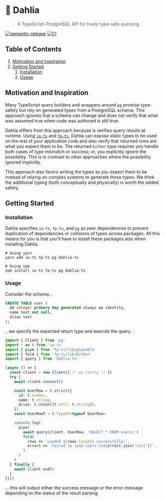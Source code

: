 # 🌺 Dahlia

> A TypeScript-PostgreSQL API for _truely_ type-safe querying.

[![semantic-release](https://img.shields.io/badge/%20%20%F0%9F%93%A6%F0%9F%9A%80-semantic--release-e10079.svg)](https://github.com/semantic-release/semantic-release) [![CI](https://github.com/zperrault/dahlia/workflows/CI/badge.svg?branch=master)](https://github.com/zperrault/dahlia/actions?query=workflow%3ACI+branch%3Amaster)

## Table of Contents

1. [Motivation and Inspiration](#motivation-and-inspiration)
1. [Getting Started](#getting-started)
   1. [Installation](#installation)
   1. [Usage](#usage)

## Motivation and Inspiration

Many TypeScript query builders and wrappers around `pg` promise type-safety but rely on generated types from a PostgreSQL schema. This approach ignores that a schema can change and does not verify that what was assumed true when code was authored is still true.

Dahlia differs from this approach because is verifies query results at runtime. Using [`io-ts`]() and [`fp-ts`](), Dahlia can expose static types to be used on the rest of your application code and also verify that returned rows are what you expect them to be. The returned `Either` type requires you handle both cases of type mismatch or success; or, you explicitly ignore the possibility. This is in contrast to other approaches where the possibility ignored implicitly.

This approach also favors writing the types as you expect them to be instead of relying on complex systems to generate these types. We think the additional typing (both conceptually and physically) is worth the added safety.

## Getting Started

### Installation

Dahlia specifies `io-ts`, `fp-ts`, and `pg` as peer dependencies to prevent duplication of dependencies or collisions of types across packages. All this means for you is that you'll have to install these packages also when installing Dahlia.

```shell
# Using yarn
yarn add io-ts fp-ts pg dahlia-ts

# Using npm
npm install io-ts fp-ts pg dahlia-ts
```

### Usage

Consider the schema...

```sql
CREATE TABLE user (
  id integer primary key generated always as identity,
  name text not null,
  alias text
);
```

...we specify the expected return type and execute the query...

```typescript
import { Client } from 'pg'
import * as t from 'io-ts'
import { pipe } from 'fp-ts/lib/pipeable'
import { fold } from 'fp-ts/lib/Either'
import { query } from 'dahlia-ts'

(async () => {
  const client = new Client({ /* pg config */ })
  try {
    await client.connect()

    const UserRow = t.strict({
      id: t.number,
      name: t.string,
      alias: t.union([t.null, t.string]),
    })
    const UserRowT = t.TypeOf<typeof UserRow>

    console.log(
      pipe(
        await query(client, UserRow, 'SELECT * FROM users;')
        fold(
          rows => `Loaded ${rows.length} successfully!`,
          errors => `Failed to load users:\n${errors.join('\n\t')}`,
        )
      )
    )
  } finally {
    await client.end()
  }
})()
```

... this will output either the success message or the error message depending on the status of the result parsing.
